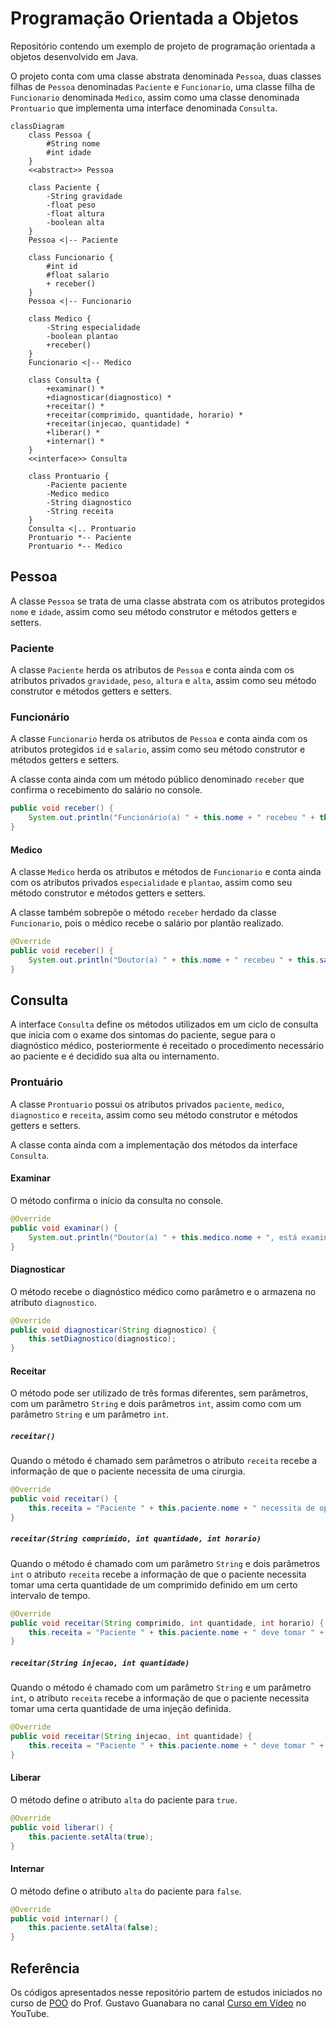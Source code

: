 # Programação Orientada a Objetos

Repositório contendo um exemplo de projeto de programação orientada a objetos desenvolvido em Java.

O projeto conta com uma classe abstrata denominada `Pessoa`, duas classes filhas de `Pessoa` denominadas `Paciente` e `Funcionario`, uma classe filha de `Funcionario` denominada `Medico`, assim como uma classe denominada `Prontuario` que implementa uma interface denominada `Consulta`.

```mermaid
classDiagram
	class Pessoa {
		#String nome
		#int idade
	}
	<<abstract>> Pessoa
	
	class Paciente {
		-String gravidade
		-float peso
		-float altura
		-boolean alta
	}
	Pessoa <|-- Paciente
	
	class Funcionario {
		#int id
		#float salario
		+ receber()
	}
	Pessoa <|-- Funcionario
	
	class Medico {
		-String especialidade
		-boolean plantao
		+receber()
	}
	Funcionario <|-- Medico
	
	class Consulta {
		+examinar() *
		+diagnosticar(diagnostico) *
		+receitar() *
		+receitar(comprimido, quantidade, horario) *
		+receitar(injecao, quantidade) *
		+liberar() *
		+internar() *
	}
	<<interface>> Consulta
	
	class Prontuario {
		-Paciente paciente
		-Medico medico
		-String diagnostico
		-String receita
	}
	Consulta <|.. Prontuario
	Prontuario *-- Paciente
	Prontuario *-- Medico
```

## Pessoa

A classe `Pessoa` se trata de uma classe abstrata com os atributos protegidos `nome` e `idade`, assim como seu método construtor e métodos getters e setters.

### Paciente

A classe `Paciente` herda os atributos de `Pessoa` e conta ainda com os atributos privados `gravidade`, `peso`, `altura` e `alta`, assim como seu método construtor e métodos getters e setters.

### Funcionário

A classe `Funcionario` herda os atributos de `Pessoa` e conta ainda com os atributos protegidos `id` e `salario`, assim como seu método construtor e métodos getters e setters.

A classe conta ainda com um método público denominado `receber` que confirma o recebimento do salário no console.

```java
public void receber() {
    System.out.println("Funcionário(a) " + this.nome + " recebeu " + this.salario + " pelo mês corrente.");
}
```

#### Medico

A classe `Medico` herda os atributos e métodos de `Funcionario` e conta ainda com os atributos privados `especialidade` e `plantao`, assim como seu método construtor e métodos getters e setters.

A classe também sobrepõe o método `receber` herdado da classe `Funcionario`, pois o médico recebe o salário por plantão realizado.

```java
@Override
public void receber() {
    System.out.println("Doutor(a) " + this.nome + " recebeu " + this.salario + " pelo plantão realizado.");
}
```



## Consulta

A interface `Consulta` define os métodos utilizados em um ciclo de consulta que inicia com o exame dos sintomas do paciente, segue para o diagnóstico médico, posteriormente é receitado o procedimento necessário ao paciente e é decidido sua alta ou internamento.

### Prontuário

A classe `Prontuario` possui os atributos privados `paciente`, `medico`, `diagnostico` e `receita`, assim como seu método construtor e métodos getters e setters.

A classe conta ainda com a implementação dos métodos da interface `Consulta`.

#### Examinar

O método confirma o início da consulta no console.

```java
@Override
public void examinar() {
    System.out.println("Doutor(a) " + this.medico.nome + ", está examinando o paciente " + this.paciente.nome);
}
```

#### Diagnosticar

O método recebe o diagnóstico médico como parâmetro e o armazena no atributo `diagnostico`.

```java
@Override
public void diagnosticar(String diagnostico) {
	this.setDiagnostico(diagnostico);
}
```

#### Receitar

O método pode ser utilizado de três formas diferentes, sem parâmetros, com um parâmetro `String` e dois parâmetros `int`, assim como com um parâmetro `String` e um parâmetro `int`.

##### `receitar()`

Quando o método é chamado sem parâmetros o atributo `receita` recebe a informação de que o paciente necessita de uma cirurgia.

```java
@Override
public void receitar() {
    this.receita = "Paciente " + this.paciente.nome + " necessita de operação.";
}
```

##### `receitar(String comprimido, int quantidade, int horario)`

Quando o método é chamado com um parâmetro `String` e dois parâmetros `int` o atributo `receita` recebe a informação de que o paciente necessita tomar uma certa quantidade de um comprimido definido em um certo intervalo de tempo.

```java
@Override
public void receitar(String comprimido, int quantidade, int horario) {
    this.receita = "Paciente " + this.paciente.nome + " deve tomar " + quantidade + " comprimido(s) de " + comprimido + " a cada " + horario + " hora(s)";
}
```

##### `receitar(String injecao, int quantidade)`

Quando o método é chamado com um parâmetro `String` e um parâmetro `int`, o atributo `receita` recebe a informação de que o paciente necessita tomar uma certa quantidade de uma injeção definida.

```java
@Override
public void receitar(String injecao, int quantidade) {
    this.receita = "Paciente " + this.paciente.nome + " deve tomar " + quantidade + " ml de " + injecao;
}
```

#### Liberar

O método define o atributo `alta` do paciente para `true`.

```java
@Override
public void liberar() {
    this.paciente.setAlta(true);
}
```

#### Internar

O método define o atributo `alta` do paciente para `false`.

```java
@Override
public void internar() {
    this.paciente.setAlta(false);
}
```



## Referência

Os códigos apresentados nesse repositório partem de estudos iniciados no curso de [POO](https://www.youtube.com/playlist?list=PLHz_AreHm4dkqe2aR0tQK74m8SFe-aGsY) do Prof. Gustavo Guanabara no canal [Curso em Vídeo](https://www.youtube.com/c/CursoemV%C3%ADdeo) no YouTube.
